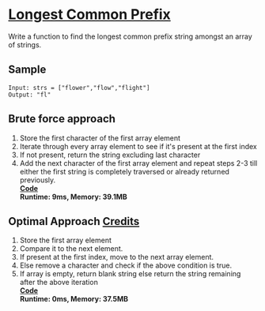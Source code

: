 # [Longest Common Prefix](https://leetcode.com/problems/longest-common-prefix/)

Write a function to find the longest common prefix string amongst an array of strings.

## Sample
```
Input: strs = ["flower","flow","flight"]  
Output: "fl"  
```

## Brute force approach
1. Store the first character of the first array element
2. Iterate through every array element to see if it's present at the first index
3. If not present, return the string excluding last character
4. Add the next character of the first array element and repeat steps 2-3 till either the first string is completely traversed or already returned previously.  
**[Code](https://github.com/AaveshK/Programming/blob/master/Leetcode/14.%20Longest%20Common%20Prefix/LCprefixBrute.java)**  
**Runtime: 9ms, Memory: 39.1MB**
## Optimal Approach [Credits](https://www.youtube.com/watch?v=bl8ue-dTxgs)
1. Store the first array element
2. Compare it to the next element.
3. If present at the first index, move to the next array element.
4. Else remove a character and check if the above condition is true.
5. If array is empty, return blank string else return the string remaining after the above iteration  
**[Code](https://github.com/AaveshK/Programming/blob/master/Leetcode/14.%20Longest%20Common%20Prefix/LCprefixOptimal.java)**  
**Runtime: 0ms, Memory: 37.5MB**  